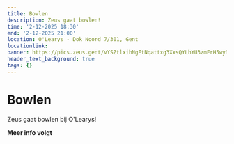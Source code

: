 ```yaml
---
title: Bowlen
description: Zeus gaat bowlen!
time: '2-12-2025 18:30'
end: '2-12-2025 21:00'
location: O'Learys - Dok Noord 7/301, Gent
locationlink:
banner: https://pics.zeus.gent/vYSZtlxihNgEtNqattxg3XxsQYLhYU3zmFrH5wyN.jpg
header_text_background: true
tags: {}
---
```


# Bowlen

Zeus gaat bowlen bij O'Learys!

**Meer info volgt**
